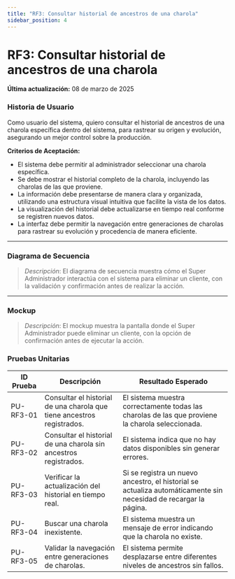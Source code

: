 ```yaml
---
title: "RF3: Consultar historial de ancestros de una charola"  
sidebar_position: 4
---
```


# RF3: Consultar historial de ancestros de una charola

**Última actualización:** 08 de marzo de 2025

### Historia de Usuario
Como usuario del sistema, quiero consultar el historial de ancestros de una charola específica dentro del sistema, para rastrear su origen y evolución, asegurando un mejor control sobre la producción.

  **Criterios de Aceptación:**
  - El sistema debe permitir al administrador seleccionar una charola específica.
  - Se debe mostrar el historial completo de la charola, incluyendo las charolas de las que proviene.
  - La información debe presentarse de manera clara y organizada, utilizando una estructura visual intuitiva que facilite la vista de los datos.
  - La visualización del historial debe actualizarse en tiempo real conforme se registren nuevos datos.
  - La interfaz debe permitir la navegación entre generaciones de charolas para rastrear su evolución y procedencia de manera eficiente.

---

### Diagrama de Secuencia

> *Descripción*: El diagrama de secuencia muestra cómo el Super Administrador interactúa con el sistema para eliminar un cliente, con la validación y confirmación antes de realizar la acción.

---

### Mockup

> *Descripción*: El mockup muestra la pantalla donde el Super Administrador puede eliminar un cliente, con la opción de confirmación antes de ejecutar la acción.

### Pruebas Unitarias 
| ID Prueba  | Descripción                                               | Resultado Esperado  |
|------------|-----------------------------------------------------------|---------------------|
| PU-RF3-01  | Consultar el historial de una charola que tiene ancestros registrados. | El sistema muestra correctamente todas las charolas de las que proviene la charola seleccionada. |
| PU-RF3-02  | Consultar el historial de una charola sin ancestros registrados. | El sistema indica que no hay datos disponibles sin generar errores. |
| PU-RF3-03  | Verificar la actualización del historial en tiempo real. | Si se registra un nuevo ancestro, el historial se actualiza automáticamente sin necesidad de recargar la página. |
| PU-RF3-04  | Buscar una charola inexistente. | El sistema muestra un mensaje de error indicando que la charola no existe. |
| PU-RF3-05  | Validar la navegación entre generaciones de charolas. | El sistema permite desplazarse entre diferentes niveles de ancestros sin fallos. |
